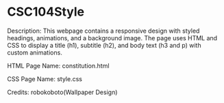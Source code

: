 # CSC104Style

Description: This webpage contains a responsive design with styled headings, animations, and a background image. The page uses HTML and CSS to display a title (h1), subtitle (h2), and body text (h3 and p) with custom animations.

HTML Page Name: constitution.html

CSS Page Name: style.css

Credits: robokoboto(Wallpaper Design)
